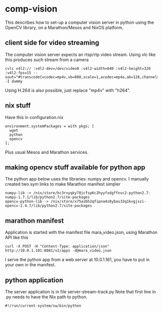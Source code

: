 comp-vision
===========
This describes how to set-up a computer vision server in python using the OpenCV library, on a Marathon/Mesos and NixOS platform.

## client side for video streaming
The computer vision server expects an rtsp/rtp video stream. Using vlc like this produces such stream from a camera

    cvlc v4l2:// :v4l2-dev=/dev/video0 :v4l2-width=640 :v4l2-height=320 :v4l2-fps=15 --sout="#transcode{vcodec=mp4v,vb=800,scale=1,acodec=mp4a,ab=128,channels=2,samplerate=44100}:rtp{sdp=rtsp://:8080/test.sdp}" -I dummy
    
Using H.264 is also possible, just replace "mp4v" with "h264".

## nix stuff
Have this in configuration.nix

    environment.systemPackages = with pkgs; [
      wget
      python
      opencv
    ];

Plus usual Mesos and Marathon services.

## making opencv stuff available for python app
The python app below uses the libraries: numpy and opencv. I manually created two sym links to make Marathon manifest simpler

    numpy-lib -> /nix/store/kc3rvyqky78jcfsp6c2hyyfxdgffnvc2-python2.7-numpy-1.7.1/lib/python2.7/site-packages
    opencv-python-lib -> /nix/store/x75azbh2qfipna4s8ybas33q1kvgjszi-opencv-2.4.7/lib/python2.7/site-packages


## marathon manifest
Application is started with the manifest file mara_video.json, using Marathon API like this

    curl -X POST -H "Content-Type: application/json" http://10.0.1.101:8081/v2/apps -d@mara_video.json

I serve the python app from a web server at 10.0.1.161, you have to put in your own in the manifest.

## python application 
The server application is in file server-stream-track.py
Note that first line in .py needs to have the Nix path to python.

    #!/run/current-system/sw/bin/python

